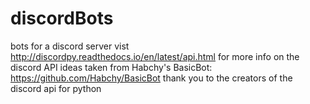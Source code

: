 # discordBots
bots for a discord server
vist http://discordpy.readthedocs.io/en/latest/api.html for more info on the discord API
ideas taken from Habchy's BasicBot: https://github.com/Habchy/BasicBot
thank you to the creators of the discord api for python
